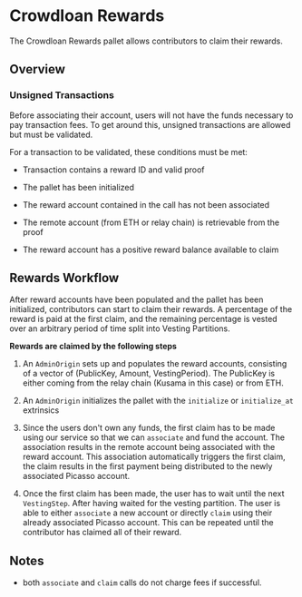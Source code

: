 # Crowdloan Rewards

The Crowdloan Rewards pallet allows contributors to claim their rewards.

## Overview

### Unsigned Transactions

Before associating their account, users will not have the funds necessary to pay 
transaction fees. To get around this, unsigned transactions are allowed but must 
be validated.

For a transaction to be validated, these conditions must be met:

* Transaction contains a reward ID and valid proof

* The pallet has been initialized

* The reward account contained in the call has not been associated

* The remote account (from ETH or relay chain) is retrievable from the proof

* The reward account has a positive reward balance available to claim

## Rewards Workflow

After reward accounts have been populated and the pallet has been initialized, 
contributors can start to claim their rewards. A percentage of the reward is 
paid at the first claim, and the remaining percentage is vested over an 
arbitrary period of time split into Vesting Partitions.

**Rewards are claimed by the following steps**

1. An `AdminOrigin` sets up and populates the reward accounts, consisting of a 
  vector of (PublicKey, Amount, VestingPeriod). The PublicKey is either coming 
  from the relay chain (Kusama in this case) or from ETH.

2. An `AdminOrigin` initializes the pallet with the `initialize` or 
  `initialize_at` extrinsics

3. Since the users don't own any funds, the first claim has to be made using our 
  service so that we can `associate` and fund the account. The association 
  results in the remote account being associated with the reward account. This 
  association automatically triggers the first claim, the claim results in the 
  first payment being distributed to the newly associated Picasso account.

4. Once the first claim has been made, the user has to wait until the next 
  `VestingStep`. After having waited for the vesting partition. The user is able 
  to either `associate` a new account or directly `claim` using their already 
  associated Picasso account. This can be repeated until the contributor has 
  claimed all of their reward.

## Notes

* both `associate` and `claim` calls do not charge fees if successful.
